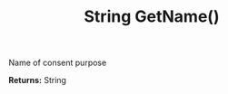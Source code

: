 ﻿---
uid: crmscript_ref_NSConsentPurpose_GetName
title: String GetName()
intellisense: NSConsentPurpose.GetName
keywords: NSConsentPurpose, GetName
so.topic: reference
---

Name of consent purpose

**Returns:** String


